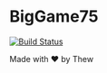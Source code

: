 # BigGame75

[![Build Status](https://travis-ci.com/ThewApp/biggame75.svg?branch=master)](https://travis-ci.com/ThewApp/biggame75)

Made with ❤️ by Thew
